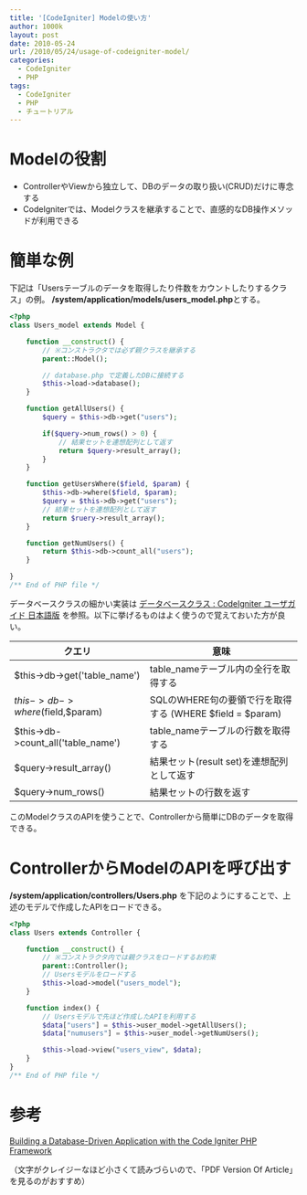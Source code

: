 ```yaml
---
title: '[CodeIgniter] Modelの使い方'
author: 1000k
layout: post
date: 2010-05-24
url: /2010/05/24/usage-of-codeigniter-model/
categories:
  - CodeIgniter
  - PHP
tags:
  - CodeIgniter
  - PHP
  - チュートリアル
---
```

# Modelの役割

  * ControllerやViewから独立して、DBのデータの取り扱い(CRUD)だけに専念する
  * CodeIgniterでは、Modelクラスを継承することで、直感的なDB操作メソッドが利用できる

# 簡単な例

下記は「Usersテーブルのデータを取得したり件数をカウントしたりするクラス」の例。 **/system/application/models/users_model.php**とする。

```php
<?php
class Users_model extends Model {

    function __construct() {
        // ※コンストラクタでは必ず親クラスを継承する
        parent::Model();

        // database.php で定義したDBに接続する
        $this->load->database();
    }

    function getAllUsers() {
        $query = $this->db->get("users");

        if($query->num_rows() > 0) {
            // 結果セットを連想配列として返す
            return $query->result_array();
        }
    }

    function getUsersWhere($field, $param) {
        $this->db->where($field, $param);
        $query = $this->db->get("users");
        // 結果セットを連想配列として返す
        return $ruery->result_array();
    }

    function getNumUsers() {
        return $this->db->count_all("users");
    }

}
/** End of PHP file */
```


データベースクラスの細かい実装は [データベースクラス : CodeIgniter ユーザガイド 日本語版](http://codeigniter.jp/user_guide_ja/database/index.html) を参照。以下に挙げるものはよく使うので覚えておいた方が良い。

| クエリ                                              | 意味                                           |
| ------------------------------------------------ | -------------------------------------------- |
| $this->db->get('table_name')         | table_nameテーブル内の全行を取得する                      |
| $this->db->where($field,$param)                  | SQLのWHERE句の要領で行を取得する (WHERE $field = $param) |
| $this->db->count\_all('table\_name') | table_nameテーブルの行数を取得する                       |
| $query->result_array()                           | 結果セット(result set)を連想配列として返す                  |
| $query->num_rows()                               | 結果セットの行数を返す                                  |

このModelクラスのAPIを使うことで、Controllerから簡単にDBのデータを取得できる。

# ControllerからModelのAPIを呼び出す

**/system/application/controllers/Users.php** を下記のようにすることで、上述のモデルで作成したAPIをロードできる。

```php
<?php
class Users extends Controller {

    function __construct() {
        // ※コンストラクタ内では親クラスをロードするお約束
        parent::Controller();
        // Usersモデルをロードする
        $this->load->model("users_model");
    }

    function index() {
        // Usersモデルで先ほど作成したAPIを利用する
        $data["users"] = $this->user_model->getAllUsers();
        $data["numusers"] = $this->user_model->getNumUsers();

        $this->load->view("users_view", $data);
    }
}
/** End of PHP file */
```


# 参考

[Building a Database-Driven Application with the Code Igniter PHP Framework](http://www.devshed.com/c/a/PHP/Building-a-DatabaseDriven-Application-with-the-Code-Igniter-PHP-Framework/)

（文字がクレイジーなほど小さくて読みづらいので、「PDF Version Of Article」を見るのがおすすめ）